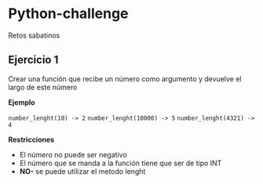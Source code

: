 # Python-challenge

Retos sabatinos

## Ejercicio 1

Crear una función que recibe un número como argumento y devuelve el largo de este número

**Ejemplo**

`number_lenght(10) -> 2`
`number_lenght(10000) -> 5`
`number_lenght(4321) -> 4`

**Restricciones**

- El número no puede ser negativo
- El número que se manda a la función tiene que ser de tipo INT
- **NO-** se puede utilizar el metodo lenght
